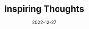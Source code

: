 ---
slug: thought-for-the-day
title: "Inspiring Thoughts"
date: 2022-12-27
excerpt: 'The current of the world has its boundaries otherwise it could have no existence 
but its purpose is not shown in the boundaries which restrain it but in its movement 
which is toward perfection the wonder is not that there should be obstacles and sufferings 
in this world but that there should be law and order beauty and joy goodness and love.'
tags: [Inspiration, Motivation, Quotes, Thoughts]
---